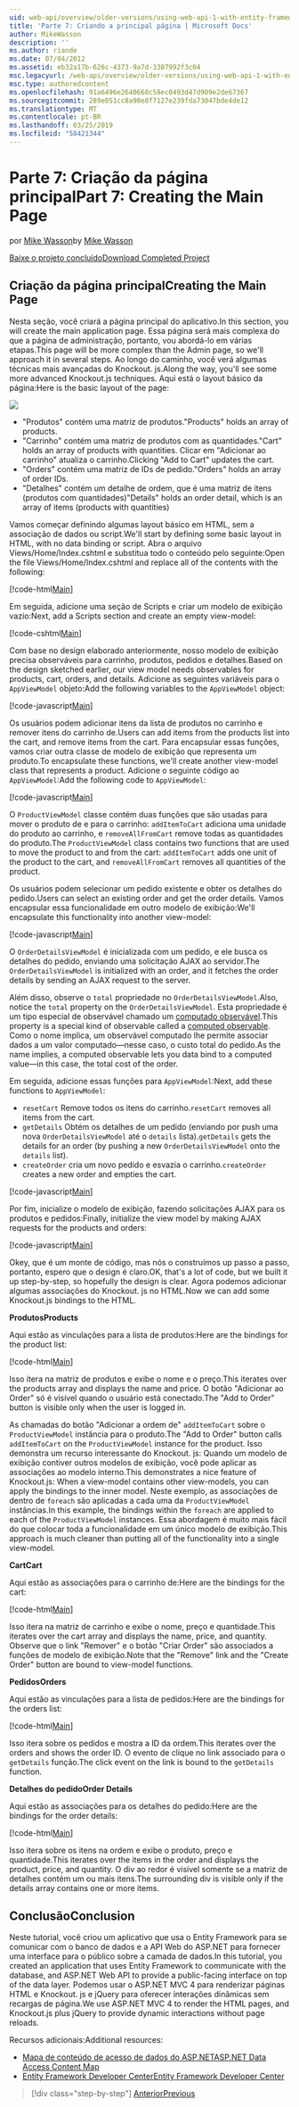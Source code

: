 ```yaml
---
uid: web-api/overview/older-versions/using-web-api-1-with-entity-framework-5/using-web-api-with-entity-framework-part-7
title: 'Parte 7: Criando a principal página | Microsoft Docs'
author: MikeWasson
description: ''
ms.author: riande
ms.date: 07/04/2012
ms.assetid: eb32a17b-626c-4373-9a7d-3387992f3c04
msc.legacyurl: /web-api/overview/older-versions/using-web-api-1-with-entity-framework-5/using-web-api-with-entity-framework-part-7
msc.type: authoredcontent
ms.openlocfilehash: 91a6496e2640668c58ec0493d47d909e2de67367
ms.sourcegitcommit: 289e051cc8a90e8f7127e239fda73047bde4de12
ms.translationtype: MT
ms.contentlocale: pt-BR
ms.lasthandoff: 03/25/2019
ms.locfileid: "58421344"
---
```

<a name="part-7-creating-the-main-page"></a><span data-ttu-id="a9114-102">Parte 7: Criação da página principal</span><span class="sxs-lookup"><span data-stu-id="a9114-102">Part 7: Creating the Main Page</span></span>
====================
<span data-ttu-id="a9114-103">por [Mike Wasson](https://github.com/MikeWasson)</span><span class="sxs-lookup"><span data-stu-id="a9114-103">by [Mike Wasson](https://github.com/MikeWasson)</span></span>

[<span data-ttu-id="a9114-104">Baixe o projeto concluído</span><span class="sxs-lookup"><span data-stu-id="a9114-104">Download Completed Project</span></span>](http://code.msdn.microsoft.com/ASP-NET-Web-API-with-afa30545)

## <a name="creating-the-main-page"></a><span data-ttu-id="a9114-105">Criação da página principal</span><span class="sxs-lookup"><span data-stu-id="a9114-105">Creating the Main Page</span></span>

<span data-ttu-id="a9114-106">Nesta seção, você criará a página principal do aplicativo.</span><span class="sxs-lookup"><span data-stu-id="a9114-106">In this section, you will create the main application page.</span></span> <span data-ttu-id="a9114-107">Essa página será mais complexa do que a página de administração, portanto, vou abordá-lo em várias etapas.</span><span class="sxs-lookup"><span data-stu-id="a9114-107">This page will be more complex than the Admin page, so we'll approach it in several steps.</span></span> <span data-ttu-id="a9114-108">Ao longo do caminho, você verá algumas técnicas mais avançadas do Knockout. js.</span><span class="sxs-lookup"><span data-stu-id="a9114-108">Along the way, you'll see some more advanced Knockout.js techniques.</span></span> <span data-ttu-id="a9114-109">Aqui está o layout básico da página:</span><span class="sxs-lookup"><span data-stu-id="a9114-109">Here is the basic layout of the page:</span></span>

![](using-web-api-with-entity-framework-part-7/_static/image1.png)

- <span data-ttu-id="a9114-110">"Produtos" contém uma matriz de produtos.</span><span class="sxs-lookup"><span data-stu-id="a9114-110">"Products" holds an array of products.</span></span>
- <span data-ttu-id="a9114-111">"Carrinho" contém uma matriz de produtos com as quantidades.</span><span class="sxs-lookup"><span data-stu-id="a9114-111">"Cart" holds an array of products with quantities.</span></span> <span data-ttu-id="a9114-112">Clicar em "Adicionar ao carrinho" atualiza o carrinho.</span><span class="sxs-lookup"><span data-stu-id="a9114-112">Clicking "Add to Cart" updates the cart.</span></span>
- <span data-ttu-id="a9114-113">"Orders" contém uma matriz de IDs de pedido.</span><span class="sxs-lookup"><span data-stu-id="a9114-113">"Orders" holds an array of order IDs.</span></span>
- <span data-ttu-id="a9114-114">"Detalhes" contém um detalhe de ordem, que é uma matriz de itens (produtos com quantidades)</span><span class="sxs-lookup"><span data-stu-id="a9114-114">"Details" holds an order detail, which is an array of items (products with quantities)</span></span>

<span data-ttu-id="a9114-115">Vamos começar definindo algumas layout básico em HTML, sem a associação de dados ou script.</span><span class="sxs-lookup"><span data-stu-id="a9114-115">We'll start by defining some basic layout in HTML, with no data binding or script.</span></span> <span data-ttu-id="a9114-116">Abra o arquivo Views/Home/Index.cshtml e substitua todo o conteúdo pelo seguinte:</span><span class="sxs-lookup"><span data-stu-id="a9114-116">Open the file Views/Home/Index.cshtml and replace all of the contents with the following:</span></span>

[!code-html[Main](using-web-api-with-entity-framework-part-7/samples/sample1.html)]

<span data-ttu-id="a9114-117">Em seguida, adicione uma seção de Scripts e criar um modelo de exibição vazio:</span><span class="sxs-lookup"><span data-stu-id="a9114-117">Next, add a Scripts section and create an empty view-model:</span></span>

[!code-cshtml[Main](using-web-api-with-entity-framework-part-7/samples/sample2.cshtml)]

<span data-ttu-id="a9114-118">Com base no design elaborado anteriormente, nosso modelo de exibição precisa observáveis para carrinho, produtos, pedidos e detalhes.</span><span class="sxs-lookup"><span data-stu-id="a9114-118">Based on the design sketched earlier, our view model needs observables for products, cart, orders, and details.</span></span> <span data-ttu-id="a9114-119">Adicione as seguintes variáveis para o `AppViewModel` objeto:</span><span class="sxs-lookup"><span data-stu-id="a9114-119">Add the following variables to the `AppViewModel` object:</span></span>

[!code-javascript[Main](using-web-api-with-entity-framework-part-7/samples/sample3.js)]

<span data-ttu-id="a9114-120">Os usuários podem adicionar itens da lista de produtos no carrinho e remover itens do carrinho de.</span><span class="sxs-lookup"><span data-stu-id="a9114-120">Users can add items from the products list into the cart, and remove items from the cart.</span></span> <span data-ttu-id="a9114-121">Para encapsular essas funções, vamos criar outra classe de modelo de exibição que representa um produto.</span><span class="sxs-lookup"><span data-stu-id="a9114-121">To encapsulate these functions, we'll create another view-model class that represents a product.</span></span> <span data-ttu-id="a9114-122">Adicione o seguinte código ao `AppViewModel`:</span><span class="sxs-lookup"><span data-stu-id="a9114-122">Add the following code to `AppViewModel`:</span></span>

[!code-javascript[Main](using-web-api-with-entity-framework-part-7/samples/sample4.js?highlight=4)]

<span data-ttu-id="a9114-123">O `ProductViewModel` classe contém duas funções que são usadas para mover o produto de e para o carrinho: `addItemToCart` adiciona uma unidade do produto ao carrinho, e `removeAllFromCart` remove todas as quantidades do produto.</span><span class="sxs-lookup"><span data-stu-id="a9114-123">The `ProductViewModel` class contains two functions that are used to move the product to and from the cart: `addItemToCart` adds one unit of the product to the cart, and `removeAllFromCart` removes all quantities of the product.</span></span>

<span data-ttu-id="a9114-124">Os usuários podem selecionar um pedido existente e obter os detalhes do pedido.</span><span class="sxs-lookup"><span data-stu-id="a9114-124">Users can select an existing order and get the order details.</span></span> <span data-ttu-id="a9114-125">Vamos encapsular essa funcionalidade em outro modelo de exibição:</span><span class="sxs-lookup"><span data-stu-id="a9114-125">We'll encapsulate this functionality into another view-model:</span></span>

[!code-javascript[Main](using-web-api-with-entity-framework-part-7/samples/sample5.js?highlight=4)]

<span data-ttu-id="a9114-126">O `OrderDetailsViewModel` é inicializada com um pedido, e ele busca os detalhes do pedido, enviando uma solicitação AJAX ao servidor.</span><span class="sxs-lookup"><span data-stu-id="a9114-126">The `OrderDetailsViewModel` is initialized with an order, and it fetches the order details by sending an AJAX request to the server.</span></span>

<span data-ttu-id="a9114-127">Além disso, observe o `total` propriedade no `OrderDetailsViewModel`.</span><span class="sxs-lookup"><span data-stu-id="a9114-127">Also, notice the `total` property on the `OrderDetailsViewModel`.</span></span> <span data-ttu-id="a9114-128">Esta propriedade é um tipo especial de observável chamado um [computado observável](http://knockoutjs.com/documentation/computedObservables.html).</span><span class="sxs-lookup"><span data-stu-id="a9114-128">This property is a special kind of observable called a [computed observable](http://knockoutjs.com/documentation/computedObservables.html).</span></span> <span data-ttu-id="a9114-129">Como o nome implica, um observável computado lhe permite associar dados a um valor computado&#8212;nesse caso, o custo total do pedido.</span><span class="sxs-lookup"><span data-stu-id="a9114-129">As the name implies, a computed observable lets you data bind to a computed value&#8212;in this case, the total cost of the order.</span></span>

<span data-ttu-id="a9114-130">Em seguida, adicione essas funções para `AppViewModel`:</span><span class="sxs-lookup"><span data-stu-id="a9114-130">Next, add these functions to `AppViewModel`:</span></span>

- <span data-ttu-id="a9114-131">`resetCart` Remove todos os itens do carrinho.</span><span class="sxs-lookup"><span data-stu-id="a9114-131">`resetCart` removes all items from the cart.</span></span>
- <span data-ttu-id="a9114-132">`getDetails` Obtém os detalhes de um pedido (enviando por push uma nova `OrderDetailsViewModel` até o `details` lista).</span><span class="sxs-lookup"><span data-stu-id="a9114-132">`getDetails` gets the details for an order (by pushing a new `OrderDetailsViewModel` onto the `details` list).</span></span>
- <span data-ttu-id="a9114-133">`createOrder` cria um novo pedido e esvazia o carrinho.</span><span class="sxs-lookup"><span data-stu-id="a9114-133">`createOrder` creates a new order and empties the cart.</span></span>


[!code-javascript[Main](using-web-api-with-entity-framework-part-7/samples/sample6.js?highlight=4)]

<span data-ttu-id="a9114-134">Por fim, inicialize o modelo de exibição, fazendo solicitações AJAX para os produtos e pedidos:</span><span class="sxs-lookup"><span data-stu-id="a9114-134">Finally, initialize the view model by making AJAX requests for the products and orders:</span></span>

[!code-javascript[Main](using-web-api-with-entity-framework-part-7/samples/sample7.js)]

<span data-ttu-id="a9114-135">Okey, que é um monte de código, mas nós o construímos up passo a passo, portanto, espero que o design é claro.</span><span class="sxs-lookup"><span data-stu-id="a9114-135">OK, that's a lot of code, but we built it up step-by-step, so hopefully the design is clear.</span></span> <span data-ttu-id="a9114-136">Agora podemos adicionar algumas associações do Knockout. js no HTML.</span><span class="sxs-lookup"><span data-stu-id="a9114-136">Now we can add some Knockout.js bindings to the HTML.</span></span>

<span data-ttu-id="a9114-137">**Produtos**</span><span class="sxs-lookup"><span data-stu-id="a9114-137">**Products**</span></span>

<span data-ttu-id="a9114-138">Aqui estão as vinculações para a lista de produtos:</span><span class="sxs-lookup"><span data-stu-id="a9114-138">Here are the bindings for the product list:</span></span>

[!code-html[Main](using-web-api-with-entity-framework-part-7/samples/sample8.html)]

<span data-ttu-id="a9114-139">Isso itera na matriz de produtos e exibe o nome e o preço.</span><span class="sxs-lookup"><span data-stu-id="a9114-139">This iterates over the products array and displays the name and price.</span></span> <span data-ttu-id="a9114-140">O botão "Adicionar ao Order" só é visível quando o usuário está conectado.</span><span class="sxs-lookup"><span data-stu-id="a9114-140">The "Add to Order" button is visible only when the user is logged in.</span></span>

<span data-ttu-id="a9114-141">As chamadas do botão "Adicionar a ordem de" `addItemToCart` sobre o `ProductViewModel` instância para o produto.</span><span class="sxs-lookup"><span data-stu-id="a9114-141">The "Add to Order" button calls `addItemToCart` on the `ProductViewModel` instance for the product.</span></span> <span data-ttu-id="a9114-142">Isso demonstra um recurso interessante do Knockout. js: Quando um modelo de exibição contiver outros modelos de exibição, você pode aplicar as associações ao modelo interno.</span><span class="sxs-lookup"><span data-stu-id="a9114-142">This demonstrates a nice feature of Knockout.js: When a view-model contains other view-models, you can apply the bindings to the inner model.</span></span> <span data-ttu-id="a9114-143">Neste exemplo, as associações de dentro de `foreach` são aplicadas a cada uma da `ProductViewModel` instâncias.</span><span class="sxs-lookup"><span data-stu-id="a9114-143">In this example, the bindings within the `foreach` are applied to each of the `ProductViewModel` instances.</span></span> <span data-ttu-id="a9114-144">Essa abordagem é muito mais fácil do que colocar toda a funcionalidade em um único modelo de exibição.</span><span class="sxs-lookup"><span data-stu-id="a9114-144">This approach is much cleaner than putting all of the functionality into a single view-model.</span></span>

<span data-ttu-id="a9114-145">**Cart**</span><span class="sxs-lookup"><span data-stu-id="a9114-145">**Cart**</span></span>

<span data-ttu-id="a9114-146">Aqui estão as associações para o carrinho de:</span><span class="sxs-lookup"><span data-stu-id="a9114-146">Here are the bindings for the cart:</span></span>

[!code-html[Main](using-web-api-with-entity-framework-part-7/samples/sample9.html)]

<span data-ttu-id="a9114-147">Isso itera na matriz de carrinho e exibe o nome, preço e quantidade.</span><span class="sxs-lookup"><span data-stu-id="a9114-147">This iterates over the cart array and displays the name, price, and quantity.</span></span> <span data-ttu-id="a9114-148">Observe que o link "Remover" e o botão "Criar Order" são associados a funções de modelo de exibição.</span><span class="sxs-lookup"><span data-stu-id="a9114-148">Note that the "Remove" link and the "Create Order" button are bound to view-model functions.</span></span>

<span data-ttu-id="a9114-149">**Pedidos**</span><span class="sxs-lookup"><span data-stu-id="a9114-149">**Orders**</span></span>

<span data-ttu-id="a9114-150">Aqui estão as vinculações para a lista de pedidos:</span><span class="sxs-lookup"><span data-stu-id="a9114-150">Here are the bindings for the orders list:</span></span>

[!code-html[Main](using-web-api-with-entity-framework-part-7/samples/sample10.html)]

<span data-ttu-id="a9114-151">Isso itera sobre os pedidos e mostra a ID da ordem.</span><span class="sxs-lookup"><span data-stu-id="a9114-151">This iterates over the orders and shows the order ID.</span></span> <span data-ttu-id="a9114-152">O evento de clique no link associado para o `getDetails` função.</span><span class="sxs-lookup"><span data-stu-id="a9114-152">The click event on the link is bound to the `getDetails` function.</span></span>

<span data-ttu-id="a9114-153">**Detalhes do pedido**</span><span class="sxs-lookup"><span data-stu-id="a9114-153">**Order Details**</span></span>

<span data-ttu-id="a9114-154">Aqui estão as associações para os detalhes do pedido:</span><span class="sxs-lookup"><span data-stu-id="a9114-154">Here are the bindings for the order details:</span></span>

[!code-html[Main](using-web-api-with-entity-framework-part-7/samples/sample11.html)]

<span data-ttu-id="a9114-155">Isso itera sobre os itens na ordem e exibe o produto, preço e quantidade.</span><span class="sxs-lookup"><span data-stu-id="a9114-155">This iterates over the items in the order and displays the product, price, and quantity.</span></span> <span data-ttu-id="a9114-156">O div ao redor é visível somente se a matriz de detalhes contém um ou mais itens.</span><span class="sxs-lookup"><span data-stu-id="a9114-156">The surrounding div is visible only if the details array contains one or more items.</span></span>

## <a name="conclusion"></a><span data-ttu-id="a9114-157">Conclusão</span><span class="sxs-lookup"><span data-stu-id="a9114-157">Conclusion</span></span>

<span data-ttu-id="a9114-158">Neste tutorial, você criou um aplicativo que usa o Entity Framework para se comunicar com o banco de dados e a API Web do ASP.NET para fornecer uma interface para o público sobre a camada de dados.</span><span class="sxs-lookup"><span data-stu-id="a9114-158">In this tutorial, you created an application that uses Entity Framework to communicate with the database, and ASP.NET Web API to provide a public-facing interface on top of the data layer.</span></span> <span data-ttu-id="a9114-159">Podemos usar o ASP.NET MVC 4 para renderizar páginas HTML e Knockout. js e jQuery para oferecer interações dinâmicas sem recargas de página.</span><span class="sxs-lookup"><span data-stu-id="a9114-159">We use ASP.NET MVC 4 to render the HTML pages, and Knockout.js plus jQuery to provide dynamic interactions without page reloads.</span></span>

<span data-ttu-id="a9114-160">Recursos adicionais:</span><span class="sxs-lookup"><span data-stu-id="a9114-160">Additional resources:</span></span>

- [<span data-ttu-id="a9114-161">Mapa de conteúdo de acesso de dados do ASP.NET</span><span class="sxs-lookup"><span data-stu-id="a9114-161">ASP.NET Data Access Content Map</span></span>](https://msdn.microsoft.com/library/6759sth4.aspx)
- [<span data-ttu-id="a9114-162">Entity Framework Developer Center</span><span class="sxs-lookup"><span data-stu-id="a9114-162">Entity Framework Developer Center</span></span>](https://msdn.microsoft.com/data/ef)

> [!div class="step-by-step"]
> [<span data-ttu-id="a9114-163">Anterior</span><span class="sxs-lookup"><span data-stu-id="a9114-163">Previous</span></span>](using-web-api-with-entity-framework-part-6.md)
